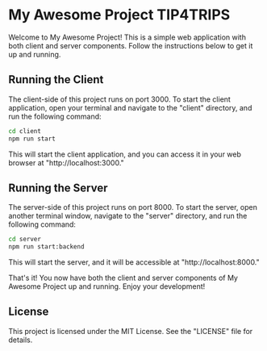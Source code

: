 # My Awesome Project TIP4TRIPS

Welcome to My Awesome Project! This is a simple web application with both client and server components. Follow the instructions below to get it up and running.

## Running the Client

The client-side of this project runs on port 3000. To start the client application, open your terminal and navigate to the "client" directory, and run the following command:
``` bash
cd client
npm run start
```
This will start the client application, and you can access it in your web browser at "http://localhost:3000."

## Running the Server

The server-side of this project runs on port 8000. To start the server, open another terminal window, navigate to the "server" directory, and run the following command:
``` bash
cd server
npm run start:backend
```
This will start the server, and it will be accessible at "http://localhost:8000."

That's it! You now have both the client and server components of My Awesome Project up and running. Enjoy your development!

## License

This project is licensed under the MIT License. See the "LICENSE" file for details.
